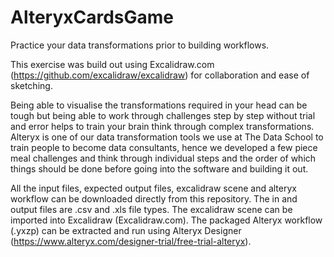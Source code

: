 # AlteryxCardsGame
Practice your data transformations prior to building workflows.

This exercise was build out using Excalidraw.com (https://github.com/excalidraw/excalidraw) for collaboration and ease of sketching.

Being able to visualise the transformations required in your head can be tough but being able to work through challenges step by step without trial and error helps to train your brain think through complex transformations.
Alteryx is one of our data transformation tools we use at The Data School to train people to become data consultants, hence we developed a few piece meal challenges and think through individual steps and the order of which things should be done before going into the software and building it out.

All the input files, expected output files, excalidraw scene and alteryx workflow can be downloaded directly from this repository.
The in and output files are .csv and .xls file types.
The excalidraw scene can be imported into Excalidraw (Excalidraw.com).
The packaged Alteryx workflow (.yxzp) can be extracted and run using Alteryx Designer (https://www.alteryx.com/designer-trial/free-trial-alteryx).

